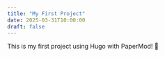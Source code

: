 ```yaml
---
title: "My First Project"
date: 2025-03-31T10:00:00
draft: false
---
```


This is my first project using Hugo with PaperMod! 🚀
